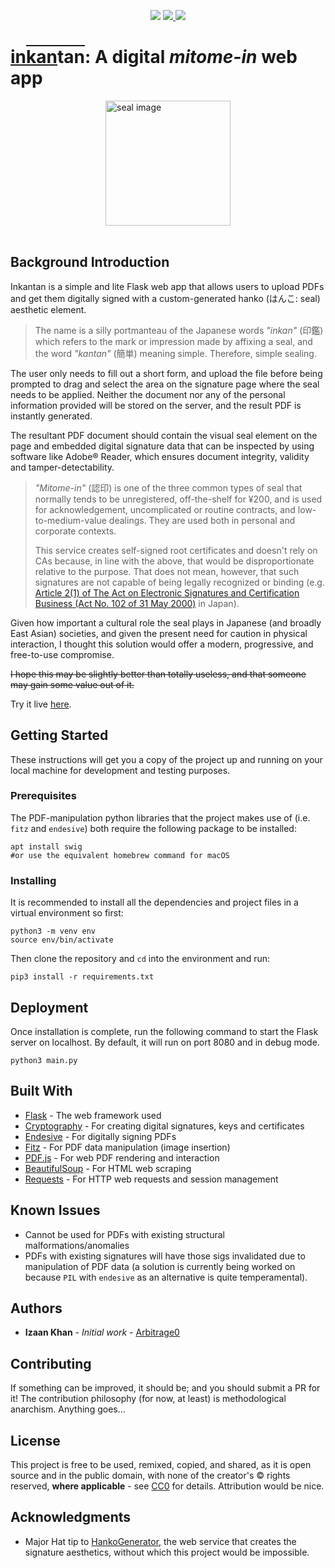 <p align="center"><a href="https://creativecommons.org/share-your-work/public-domain/cc0/"><img src="https://img.shields.io/badge/License-CC--0-green.svg"></a>
  <a href="https://www.twitter.com/quantequivocal">
    <img src="https://img.shields.io/badge/Contact-@quantequivocal-blue.svg" />
  </a>
<a href="https://www.blockchain.com/btc/payment_request?address=1CD3LVXQvysJ1eP16DinFXEfuctmnjizYh&amount=0.0005"><img src="https://img.shields.io/badge/BTC-donate-orange.svg" /></a>
</p>

# <u>in</u><span style="text-decoration: overline"><u>kan</u>tan</span>: A digital <i>mitome-in</i> web app

<img alt="seal image" src="https://upload.wikimedia.org/wikipedia/commons/4/47/Guanyin_song1.png" width="200" style="display: block;margin-left: auto;margin-right: auto;"><br/>

## Background Introduction

Inkantan is a simple and lite Flask web app that allows users to upload PDFs and get them digitally signed with a custom-generated hanko (はんこ: seal) aesthetic element. 

> The name is a silly portmanteau of the Japanese words <i>"inkan"</i> (印鑑) which refers to the mark or impression made by affixing a seal, and the word <i>"kantan"</i> (簡単) meaning simple. Therefore, simple sealing.

The user only needs to fill out a short form, and upload the file before being prompted to drag and select the area on the signature page where the seal needs to be applied. Neither the document nor any of the personal information provided will be stored on the server, and the result PDF is instantly generated. 

The resultant PDF document should contain the visual seal element on the page and embedded digital signature data that can be inspected by using software like Adobe® Reader, which ensures document integrity, validity and tamper-detectability. 

> <i>"Mitome-in"</i> (認印) is one of the three common types of seal that normally tends to be unregistered, off-the-shelf for ¥200, and is used for acknowledgement, uncomplicated or routine contracts, and low-to-medium-value dealings. They are used both in personal and corporate contexts. 
>
>This service creates self-signed root certificates and doesn't rely on CAs because, in line with the above, that would be disproportionate relative to the purpose. That does not mean, however, that such signatures are not capable of being legally recognized or binding (e.g. <a href="http://www.japaneselawtranslation.go.jp/law/detail_main?re=&vm=02&id=109">Article 2(1) of The Act on Electronic Signatures and Certification Business (Act No. 102 of 31 May 2000)</a> in Japan). 

Given how important a cultural role the seal plays in Japanese (and broadly East Asian) societies, and given the present need for caution in physical interaction, I thought this solution would offer a modern, progressive, and free-to-use compromise. 

<strike>I hope this may be slightly better than totally useless, and that someone may gain some value out of it.</strike>

Try it live <a href="https://35.231.16.38:8080/">here</a>.

## Getting Started

These instructions will get you a copy of the project up and running on your local machine for development and testing purposes. 

### Prerequisites

The PDF-manipulation python libraries that the project makes use of (i.e. ```fitz``` and ```endesive```) both require the following package to be installed:

```
apt install swig 
#or use the equivalent homebrew command for macOS
```

### Installing

It is recommended to install all the dependencies and project files in a virtual environment so first: 

```
python3 -m venv env
source env/bin/activate
```

Then clone the repository and ```cd``` into the environment and run:

```
pip3 install -r requirements.txt
```

## Deployment

Once installation is complete, run the following command to start the Flask server on localhost. By default, it will run on port 8080 and in debug mode. 

```
python3 main.py
```

## Built With

* [Flask](https://flask.palletsprojects.com/en/1.1.x/) - The web framework used
* [Cryptography](https://cryptography.io/en/latest/) - For creating digital signatures, keys and certificates
* [Endesive](https://github.com/m32/endesive) - For digitally signing PDFs
* [Fitz](https://pymupdf.readthedocs.io/en/latest/intro.html) - For PDF data manipulation (image insertion)
* [PDF.js](https://mozilla.github.io/pdf.js/) - For web PDF rendering and interaction
* [BeautifulSoup](https://www.crummy.com/software/BeautifulSoup/bs4/doc/) - For HTML web scraping
* [Requests](https://requests.readthedocs.io/en/master/) - For HTTP web requests and session management

## Known Issues

* Cannot be used for PDFs with existing structural malformations/anomalies
* PDFs with existing signatures will have those sigs invalidated due to manipulation of PDF data (a solution is currently being worked on because ```PIL``` with ```endesive``` as an alternative is quite temperamental).

## Authors

* **Izaan Khan** - *Initial work* - [Arbitrage0](https://github.com/Arbitrage0)

## Contributing
If something can be improved, it should be; and you should submit a PR for it! The contribution philosophy (for now, at least) is methodological anarchism. Anything goes...

## License

This project is free to be used, remixed, copied, and shared, as it is open source and in the public domain, with none of the creator's © rights reserved, **where applicable** - see [CC0](https://creativecommons.org/share-your-work/public-domain/cc0/) for details. Attribution would be nice. 

## Acknowledgments

* Major Hat tip to [HankoGenerator](https://www.hankogenerator.com/), the web service that creates the signature aesthetics, without which this project would be impossible. 
